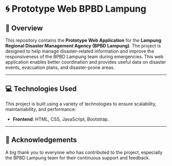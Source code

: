 # 🌀 Prototype Web BPBD Lampung

## 🚀 Overview

This repository contains the **Prototype Web Application** for the **Lampung Regional Disaster Management Agency (BPBD Lampung)**. The project is designed to help manage disaster-related information and improve the responsiveness of the BPBD Lampung team during emergencies. This web application enables better coordination and provides useful data on disaster events, evacuation plans, and disaster-prone areas.

---

## 💻 Technologies Used

This project is built using a variety of technologies to ensure scalability, maintainability, and performance:

- **Frontend**: HTML, CSS, JavaScript, Bootstrap.

---

## 🌟 Acknowledgements

A big thank you to everyone who has contributed to the project, especially the BPBD Lampung team for their continuous support and feedback.
